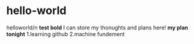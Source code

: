 # hello-world
helloworld/n
**test bold**
I can store my thonughts and plans here!
**my plan tonight**
1.learning github
2.machine fundement

